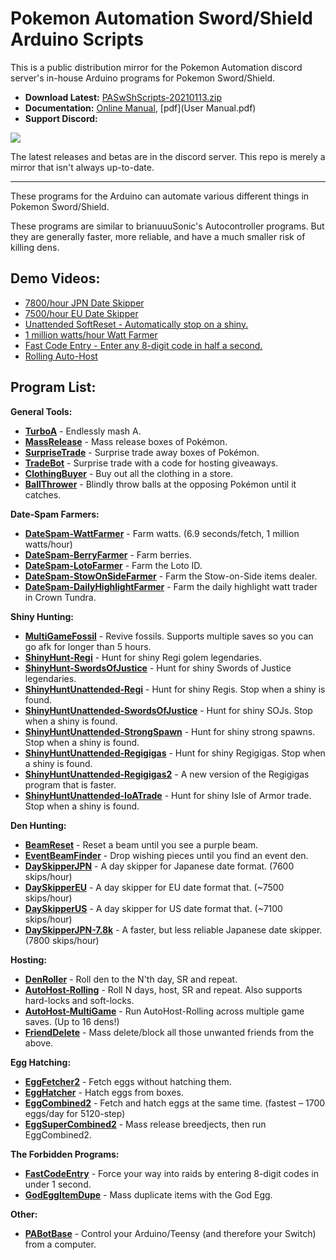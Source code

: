 # Pokemon Automation Sword/Shield Arduino Scripts
This is a public distribution mirror for the Pokemon Automation discord server's in-house Arduino programs for Pokemon Sword/Shield.

 - **Download Latest:** [PASwShScripts-20210113.zip](https://github.com/Mysticial/Pokemon-Automation-SwSh-Arduino-Scripts/raw/master/PASwShScripts-20210113.zip)
 - **Documentation:** [Online Manual](Documentation/README.md), [pdf](User Manual.pdf)
 - **Support Discord:**

[<img src="https://canary.discordapp.com/api/guilds/695809740428673034/widget.png?style=banner2">](https://discord.gg/cQ4gWxN)

The latest releases and betas are in the discord server. This repo is merely a mirror that isn't always up-to-date.

-----

These programs for the Arduino can automate various different things in Pokemon Sword/Shield.

These programs are similar to brianuuuSonic's Autocontroller programs. But they are generally faster, more reliable, and have a much smaller risk of killing dens.

## Demo Videos:
 - [7800/hour JPN Date Skipper](https://cdn.discordapp.com/attachments/755635697737531544/755637307167735888/DaySkipperJPN-7.8k.mov)
 - [7500/hour EU Date Skipper](https://cdn.discordapp.com/attachments/755635697737531544/755638422558736434/DaySkipperEU-7.5k.mov)
 - [Unattended SoftReset - Automatically stop on a shiny.](https://cdn.discordapp.com/attachments/755635697737531544/772244388109090817/ShinyTerrakion.mp4)
 - [1 million watts/hour Watt Farmer](https://cdn.discordapp.com/attachments/755635697737531544/755640509376233522/WattFarmer.mov)
 - [Fast Code Entry - Enter any 8-digit code in half a second.](https://cdn.discordapp.com/attachments/755635697737531544/755642709183561789/FastCodeEntry.mov)
 - [Rolling Auto-Host](https://cdn.discordapp.com/attachments/755635697737531544/755891856172253194/RollingAutoHost.mov)

## Program List:

**General Tools:**
- [**TurboA**](Documentation/Programs/TurboA.md) - Endlessly mash A.
- [**MassRelease**](Documentation/Programs/MassRelease.md) - Mass release boxes of Pokémon.
- [**SurpriseTrade**](Documentation/Programs/SurpriseTrade.md) - Surprise trade away boxes of Pokémon.
- [**TradeBot**](Documentation/Programs/TradeBot.md) - Surprise trade with a code for hosting giveaways.
- [**ClothingBuyer**](Documentation/Programs/ClothingBuyer.md) - Buy out all the clothing in a store.
- [**BallThrower**](Documentation/Programs/BallThrower.md) - Blindly throw balls at the opposing Pokémon until it catches.

**Date-Spam Farmers:**
- [**DateSpam-WattFarmer**](Documentation/Programs/DateSpam-WattFarmer.md) - Farm watts. (6.9 seconds/fetch, 1 million watts/hour)
- [**DateSpam-BerryFarmer**](Documentation/Programs/DateSpam-BerryFarmer.md) - Farm berries.
- [**DateSpam-LotoFarmer**](Documentation/Programs/DateSpam-LotoFarmer.md) - Farm the Loto ID.
- [**DateSpam-StowOnSideFarmer**](Documentation/Programs/DateSpam-StowOnSideFarmer.md) - Farm the Stow-on-Side items dealer.
- [**DateSpam-DailyHighlightFarmer**](Documentation/Programs/DateSpam-DailyHighlightFarmer.md) - Farm the daily highlight watt trader in Crown Tundra.

**Shiny Hunting:**
- [**MultiGameFossil**](Documentation/Programs/MultiGameFossil.md) - Revive fossils. Supports multiple saves so you can go afk for longer than 5 hours.
- [**ShinyHunt-Regi**](Documentation/Programs/ShinyHunt-Regi.md) - Hunt for shiny Regi golem legendaries.
- [**ShinyHunt-SwordsOfJustice**](Documentation/Programs/ShinyHunt-SwordsOfJustice.md) - Hunt for shiny Swords of Justice legendaries.
- [**ShinyHuntUnattended-Regi**](Documentation/Programs/ShinyHuntUnattended-Regi.md) - Hunt for shiny Regis. Stop when a shiny is found.
- [**ShinyHuntUnattended-SwordsOfJustice**](Documentation/Programs/ShinyHuntUnattended-SwordsOfJustice.md) - Hunt for shiny SOJs. Stop when a shiny is found.
- [**ShinyHuntUnattended-StrongSpawn**](Documentation/Programs/ShinyHuntUnattended-StrongSpawn.md) - Hunt for shiny strong spawns. Stop when a shiny is found.
- [**ShinyHuntUnattended-Regigigas**](Documentation/Programs/ShinyHuntUnattended-Regigigas.md) - Hunt for shiny Regigigas. Stop when a shiny is found.
- [**ShinyHuntUnattended-Regigigas2**](Documentation/Programs/ShinyHuntUnattended-Regigigas2.md) - A new version of the Regigigas program that is faster.
- [**ShinyHuntUnattended-IoATrade**](Documentation/Programs/ShinyHuntUnattended-IoATrade.md) - Hunt for shiny Isle of Armor trade. Stop when a shiny is found.

**Den Hunting:**
- [**BeamReset**](Documentation/Programs/BeamReset.md) - Reset a beam until you see a purple beam.
- [**EventBeamFinder**](Documentation/Programs/EventBeamFinder.md) - Drop wishing pieces until you find an event den.
- [**DaySkipperJPN**](Documentation/Programs/DaySkipperJPN.md) - A day skipper for Japanese date format. (7600 skips/hour)
- [**DaySkipperEU**](Documentation/Programs/DaySkipperEU.md) - A day skipper for EU date format that.  (~7500 skips/hour)
- [**DaySkipperUS**](Documentation/Programs/DaySkipperUS.md) - A day skipper for US date format that.  (~7100 skips/hour)
- [**DaySkipperJPN-7.8k**](Documentation/Programs/DaySkipperJPN-7.8k.md) - A faster, but less reliable Japanese date skipper. (7800 skips/hour) 

**Hosting:**
- [**DenRoller**](Documentation/Programs/DenRoller.md) - Roll den to the N'th day, SR and repeat.
- [**AutoHost-Rolling**](Documentation/Programs/AutoHost-Rolling.md) - Roll N days, host, SR and repeat. Also supports hard-locks and soft-locks.
- [**AutoHost-MultiGame**](Documentation/Programs/AutoHost-MultiGame.md) - Run AutoHost-Rolling across multiple game saves. (Up to 16 dens!)
- [**FriendDelete**](Documentation/Programs/FriendDelete.md) - Mass delete/block all those unwanted friends from the above.

**Egg Hatching:**
- [**EggFetcher2**](Documentation/Programs/EggFetcher2.md) - Fetch eggs without hatching them.
- [**EggHatcher**](Documentation/Programs/EggHatcher.md) - Hatch eggs from boxes.
- [**EggCombined2**](Documentation/Programs/EggCombined2.md) - Fetch and hatch eggs at the same time. (fastest – 1700 eggs/day for 5120-step)
- [**EggSuperCombined2**](Documentation/Programs/EggSuperCombined2.md) - Mass release breedjects, then run EggCombined2.

**The Forbidden Programs:**
- [**FastCodeEntry**](Documentation/Programs/FastCodeEntry.md) - Force your way into raids by entering 8-digit codes in under 1 second.
- [**GodEggItemDupe**](Documentation/Programs/GodEggItemDupe.md) - Mass duplicate items with the God Egg.

**Other:**
- [**PABotBase**](Documentation/Programs/PABotBase.md) - Control your Arduino/Teensy (and therefore your Switch) from a computer.

